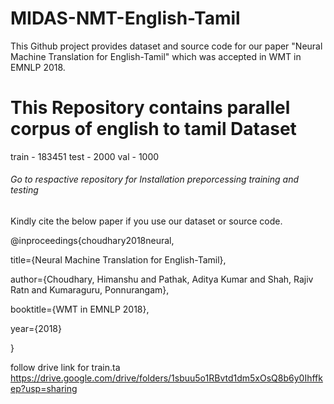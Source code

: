 # MIDAS-NMT-English-Tamil

This Github project provides dataset and source code for our paper "Neural Machine Translation for English-Tamil" which was accepted in WMT in EMNLP 2018.

This Repository contains parallel corpus of english to tamil Dataset
=======================
train - 183451
test - 2000
val - 1000

###### Go to respactive repository for Installation preporcessing training and testing 

Kindly cite the below paper if you use our dataset or source code.

@inproceedings{choudhary2018neural,

 title={Neural Machine Translation for English-Tamil},

 author={Choudhary, Himanshu and Pathak, Aditya Kumar and Shah, Rajiv Ratn and Kumaraguru, Ponnurangam},

 booktitle={WMT in EMNLP 2018},

 year={2018}

}



follow drive link for train.ta
https://drive.google.com/drive/folders/1sbuu5o1RBvtd1dm5xOsQ8b6y0Ihffkep?usp=sharing
